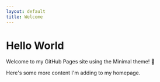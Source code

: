```yaml
---
layout: default
title: Welcome
---
```


# Hello World

Welcome to my GitHub Pages site using the Minimal theme! 🎉

Here's some more content I'm adding to my homepage.
